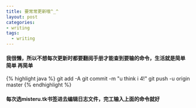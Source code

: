 ```yaml
---
title: 要常常更新哦^_^
layout: post
categories:
- writing
tags:
  - writing
---
```


#### 我很懒，所以不想每次更新时都要翻阅手册才能查到要输的命令，生活就是简单 简单 再简单

{% highlight java %}
git add -A
git commit -m "u think i 4!"
git push -u origin master
{% endhighlight %}

#### 每次选misteru.tk书签进去编辑日志文件，完工输入上面的命令就好
